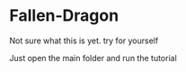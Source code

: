 # Fallen-Dragon

Not sure what this is yet. try for yourself


Just open the main folder and run the tutorial
